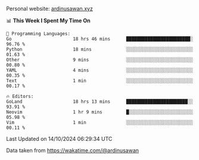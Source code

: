 Personal website: [ardinusawan.xyz](https://ardinusawan.xyz)

<!--START_SECTION:waka-->
📊 **This Week I Spent My Time On** 

```text
💬 Programming Languages: 
Go                       18 hrs 46 mins      ████████████████████████░   96.76 % 
Python                   18 mins             ░░░░░░░░░░░░░░░░░░░░░░░░░   01.63 % 
Other                    9 mins              ░░░░░░░░░░░░░░░░░░░░░░░░░   00.80 % 
YAML                     4 mins              ░░░░░░░░░░░░░░░░░░░░░░░░░   00.35 % 
Text                     1 min               ░░░░░░░░░░░░░░░░░░░░░░░░░   00.17 % 

🔥 Editors: 
GoLand                   18 hrs 13 mins      ███████████████████████░░   93.91 % 
Neovim                   1 hr 9 mins         █░░░░░░░░░░░░░░░░░░░░░░░░   05.98 % 
Vim                      1 min               ░░░░░░░░░░░░░░░░░░░░░░░░░   00.11 % 
```


 Last Updated on 14/10/2024 06:29:34 UTC
<!--END_SECTION:waka-->
Data taken from https://wakatime.com/@ardinusawan
